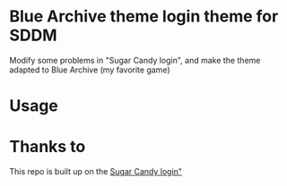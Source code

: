 # Blue Archive theme login theme for SDDM
Modify some problems in "Sugar Candy login", and make the theme adapted to Blue Archive (my favorite game)

# Usage

# Thanks to
This repo is built up on the [Sugar Candy login"]()